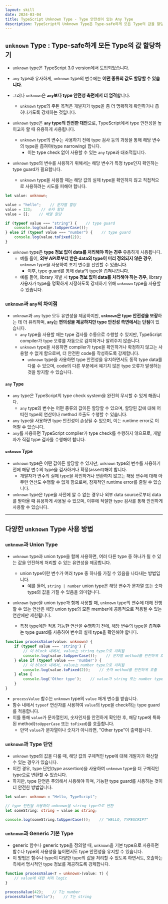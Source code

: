 ```yaml
---
layout: skill
date: 2024-03-04
title: TypeScript Unknown Type - Type 안전성이 있는 Any Type
description: TypeScript의 Unknown Type은 Type-safe하게 모든 Type의 값을 할당할 수 있으며, 사용하기 전에 Type을 확인해야 하는 Type입니다.
---
```



## `unknown` Type : Type-safe하게 모든 Type의 값 할당하기

- `unknown` type은 TypeScript 3.0 version에서 도입되었습니다.
- `any` type과 유사하게, `unknown` type의 변수에는 **어떤 종류의 값도 할당할 수 있습니다.**

- 그러나 `unknown`은 **`any`보다 type 안전성 측면에서 더 엄격**합니다.
    - `unknown` type의 주된 목적은 개발자가 type을 좀 더 명확하게 확인하거나 좁혀나가도록 강제하는 것입니다.

- `unknown` type은 **`any` type의 안전한 대안**으로, TypeScript에서 type 안전성을 높이고자 할 때 유용하게 사용됩니다.
    - `unknown` type의 변수는 사용하기 전에 type 검사 등의 과정을 통해 해당 변수의 type을 좁혀야(type narrowing) 합니다.
        - 이는 type check 없이 사용할 수 있는 `any` type과 대조적입니다.

- `unknown` type의 변수를 사용하기 위해서는 해당 변수가 특정 type인지 확인하는 type guard가 필요합니다.
    - `unknown` type을 사용할 때는 해당 값의 실제 type을 확인하지 않고 직접적으로 사용하려는 시도를 피해야 합니다.

```typescript
let value: unknown;

value = "hello";    // 문자열 할당
value = 123;    // 숫자 할당
value = [];    // 배열 할당

if (typeof value === "string") {    // type guard
    console.log(value.toUpperCase());
} else if (typeof value === "number") {    // type guard
    console.log(value.toFixed(2));
}
```

- `unknown` type은 **type 정보 없이 data를 처리해야 하는 경우** 유용하게 사용됩니다.
    - 예를 들어, **외부 API로부터 받은 data의 type이 미리 정의되지 않은 경우**, `unknown` type을 사용하여 초기 변수를 선언할 수 있습니다.
        - 이후, type guard를 통해 data의 type을 좁혀나갑니다.
    - 예를 들어, library 개발 시 **type 정보 없이 data를 처리해야 하는 경우**, library 사용자가 type을 명확하게 지정하도록 강제하기 위해 `unknown` type을 사용할 수 있습니다.


### `unknown`과 `any`의 차이점

- `unknown`과 `any` type 모두 유연성을 제공하지만, **`unknown`은 type 안전성을 보장**하는 데 더 유리하며, **`any`는 편의성을 제공하지만 type 안전성 측면에서는 단점**이 있습니다.
    - `any` type을 사용할 때는 type 검사를 수동으로 수행할 수 있지만, TypeScript compiler가 type 오류를 자동으로 감지하거나 알려주지 않습니다.
    - `unknown` type을 사용하면 compiler가 type을 확인하거나 확정하지 않고는 사용할 수 없게 함으로써, 더 안전한 code를 작성하도록 강제합니다.
        - `unknown` type을 사용하면 type 안전성을 유지하면서도 동적 type data를 다룰 수 있으며, code의 다른 부분에서 예기치 않은 type 오류가 발생하는 것을 방지할 수 있습니다.

#### `any` Type

- `any` type은 TypeScript의 type check system을 완전히 무시할 수 있게 해줍니다.
    - `any` type의 변수는 어떤 종류의 값이든 할당할 수 있으며, 할당된 값에 대해 어떠한 type의 연산이나 method 호출도 수행할 수 있습니다.
- `any` type을 사용하면 type 안전성이 손상될 수 있으며, 이는 runtime error로 이어질 수 있습니다.
- `any`를 사용하면 TypeScript compiler가 type check를 수행하지 않으므로, 개발자가 직접 type 검사를 수행해야 합니다.

#### `unknown` Type

- `unknown` type은 어떤 값이든 할당할 수 있지만, `unknown` type의 변수를 사용하기 전에 해당 변수의 type을 검사하거나 확정(assert)해야 합니다.
    - 개발자가 변수의 실제 type을 확인하거나 변환하지 않고는 해당 변수에 대해 아무런 연산도 수행할 수 없게 함으로써, 잠재적인 runtime error를 줄일 수 있습니다.
- `unknown` type은 type을 사전에 알 수 없는 경우나 외부 data source로부터 data를 받아올 때 유용하게 사용될 수 있으며, 이후에 적절한 type 검사를 통해 안전하게 사용할 수 있습니다.


---


## 다양한 `unknown` Type 사용 방법


### `unknown`과 Union Type

- `unknown` type과 union type을 함께 사용하면, 여러 다른 type 중 하나가 될 수 있는 값을 안전하게 처리할 수 있는 유연성을 제공합니다.
    - union type이란 변수가 여러 type 중 하나를 가질 수 있음을 나타내는 방법입니다.
        - 예를 들어, `string | number` union type은 해당 변수가 문자열 또는 숫자 type의 값을 가질 수 있음을 의미합니다.

- `unknown` type을 union type과 함께 사용할 때, `unknown` type의 변수에 대해 진행할 수 있는 연산은 해당 union type의 모든 member에 공통적으로 적용될 수 있는 연산에만 제한됩니다.
    - 특정 type에만 적용 가능한 연산을 수행하기 전에, 해당 변수의 type을 좁혀주는 type guard를 사용하여 변수의 실제 type을 확인해야 합니다.

```typescript
function processValue(value: unknown) {
    if (typeof value === 'string') {
        // 이 block 내에서, value는 string type으로 처리됨
        console.log(value.toUpperCase());    // 문자열 method를 안전하게 호출
    } else if (typeof value === 'number') {
        // 이 block 내에서, value는 number type으로 처리됨
        console.log(value.toFixed(2));    // 숫자 method를 안전하게 호출
    } else {
        console.log('Other type');    // value가 string 또는 number type이 아닌 경우
    }
}
```

- `processValue` 함수는 `unknown` type의 `value` 매개 변수를 받습니다.
- 함수 내에서 `typeof` 연산자를 사용하여 `value`의 type을 check하는 type guard를 적용합니다.
- 이를 통해 `value`가 문자열인지, 숫자인지를 안전하게 확인한 후, 해당 type에 특화된 method(`toUpperCase` 또는 `toFixed`)를 호출합니다.
    - 만약 `value`가 문자열이나 숫자가 아니라면, "Other type"이 출력됩니다.


### `unknown`과 Type 단언

- `unknown` type의 값을 다룰 때, 해당 값의 구체적인 type에 대해 개발자가 확신할 수 있는 경우가 있습니다.
- 이런 경우, type 단언(type assertion)을 사용하여 `unknown` type을 더 구체적인 type으로 변환할 수 있습니다.
- 하지만, type 단언은 주의해서 사용해야 하며, 가능한 type guard를 사용하는 것이 더 안전한 방법입니다.

```typescript
let value: unknown = "Hello, TypeScript";

// type 단언을 사용하여 unknown을 string type으로 변환
let someString: string = value as string;

console.log(someString.toUpperCase());    // "HELLO, TYPESCRIPT"
```


### `unknown`과 Generic 기본 Type

- generic 함수나 generic type을 정의할 때, `unknown`을 기본 type으로 사용하면 함수나 type의 사용성을 높이면서도 type 안전성을 유지할 수 있습니다.
- 이 방법은 함수나 type이 다양한 type의 값을 처리할 수 있도록 하면서도, 호출하는 측에서 명시적인 type 정보를 제공하도록 강제합니다.

```typescript
function processValue<T = unknown>(value: T) {
    // value에 대한 처리 logic
}

processValue(42);    // T는 number
processValue("Hello");    // T는 string
```
